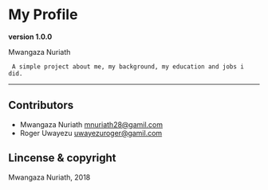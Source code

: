 # My Profile

**version 1.0.0**

 Mwangaza Nuriath
```
 A simple project about me, my background, my education and jobs i did.
```
---
 ## Contributors
 - Mwangaza Nuriath <mnuriath28@gamil.com>
 - Roger Uwayezu <uwayezuroger@gamil.com>
 ## Lincense & copyright

 Mwangaza Nuriath, 2018
  


  